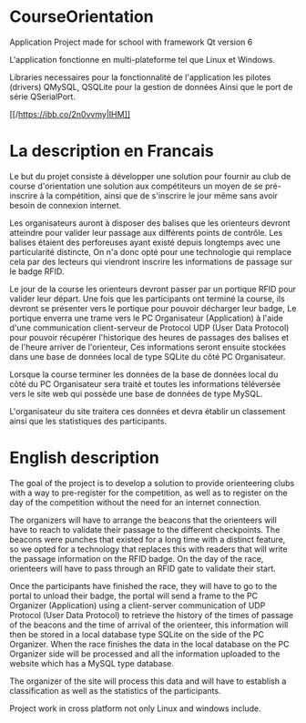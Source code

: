 # CourseOrientation

Application Project made for school with framework Qt version 6

L'application fonctionne en multi-plateforme tel que Linux et Windows.

Libraries necessaires pour la fonctionnalité de l'application les pilotes (drivers) QMySQL, QSQLite pour la gestion de données
Ainsi que le port de série QSerialPort.


[[/https://ibb.co/2n0vvmy|IHM]]


# La description en Francais

Le but du projet consiste à développer une solution pour fournir au club de course d'orientation une solution aux compétiteurs un moyen de se pré-inscrire à la compétition, 
ainsi que de s'inscrire le jour même sans avoir besoin de connexion internet. 

Les organisateurs auront à disposer des balises que les orienteurs devront atteindre pour valider leur passage aux différents points de contrôle.
Les balises étaient des perforeuses ayant existé depuis longtemps avec une particularité distincte, 
On n'a donc opté pour une technologie qui remplace cela par des lecteurs qui viendront inscrire les informations de passage sur le badge RFID. 

Le jour de la course les orienteurs devront passer par un portique RFID pour valider leur départ. 
Une fois que les participants ont terminé la course, ils devront se présenter vers le portique pour pouvoir décharger leur badge, 
Le portique enverra une trame vers le PC Organisateur (Application) à l'aide d'une communication client-serveur de Protocol UDP (User Data Protocol) pour pouvoir récupérer l'historique des heures de passages des balises et de l'heure arriver de l'orienteur, 
Ces informations seront ensuite stockées dans une base de données local de type SQLite du côté PC Organisateur. 

Lorsque la course terminer les données de la base de données local du côté du PC Organisateur sera traité et toutes les informations téléversée vers le site web qui possède une base de données de type MySQL. 

L'organisateur du site traitera ces données et devra établir un classement ainsi que les statistiques des participants.


# English description

The goal of the project is to develop a solution to provide orienteering clubs with a way to pre-register for the competition,
as well as to register on the day of the competition without the need for an internet connection.

The organizers will have to arrange the beacons that the orienteers will have to reach to validate their passage to the different checkpoints.
The beacons were punches that existed for a long time with a distinct feature, 
so we opted for a technology that replaces this with readers that will write the passage information on the RFID badge.
On the day of the race, 
orienteers will have to pass through an RFID gate to validate their start. 

Once the participants have finished the race, they will have to go to the portal to unload their badge, 
the portal will send a frame to the PC Organizer (Application) using a client-server communication of UDP Protocol (User Data Protocol) to retrieve the history of the times of passage of the beacons and the time of arrival of the orienteer,
this information will then be stored in a local database type SQLite on the side of the PC Organizer. 
When the race finishes the data in the local database on the PC Organizer side will be processed and all the information uploaded to the website which has a MySQL type database. 

The organizer of the site will process this data and will have to establish a classification as well as the statistics of the participants.

Project work in cross platform not only Linux and windows include.
